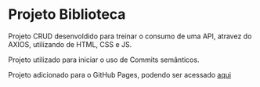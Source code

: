 # Projeto Biblioteca

Projeto CRUD desenvoldido para treinar o consumo de uma API, atravez do AXIOS, utilizando de HTML, CSS e JS.

Projeto utilizado para iniciar o uso de Commits semânticos.

Projeto adicionado para o GitHub Pages, podendo ser acessado [aqui](https://willfpinheiro.github.io/biblioteca/)
